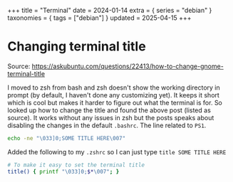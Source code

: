 +++
title = "Terminal"
date = 2024-01-14
extra = { series = "debian" }
taxonomies = { tags = ["debian"] }
updated = 2025-04-15
+++

# Changing terminal title

Source: <https://askubuntu.com/questions/22413/how-to-change-gnome-terminal-title>

I moved to zsh from bash and zsh doesn't show the working directory in prompt (by default, I haven't done any customizing yet).
It keeps it short which is cool but makes it harder to figure out what the terminal is for.
So looked up how to change the title and found the above post (listed as source).
It works without any issues in zsh but the posts speaks about disabling the changes in the default `.bashrc`. The line related to `PS1`.

```sh
echo -ne "\033]0;SOME TITLE HERE\007"
```

Added the following to my `.zshrc` so I can just type `title SOME TITLE HERE`

```sh
# To make it easy to set the terminal title
title() { printf "\033]0;$*\007"; }
```
